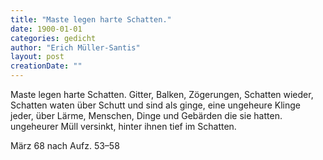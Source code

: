 ```yaml
---
title: "Maste legen harte Schatten."
date: 1900-01-01
categories: gedicht
author: "Erich Müller-Santis"
layout: post
creationDate: ""
---
```

Maste legen harte Schatten.
Gitter, Balken, Zögerungen,
Schatten wieder, Schatten waten
über Schutt
und sind als ginge,
eine ungeheure Klinge
jeder,
über Lärme, Menschen, Dinge
und Gebärden die sie hatten.
ungeheurer Müll versinkt,
hinter ihnen tief im Schatten.

März 68 nach Aufz. 53–58

